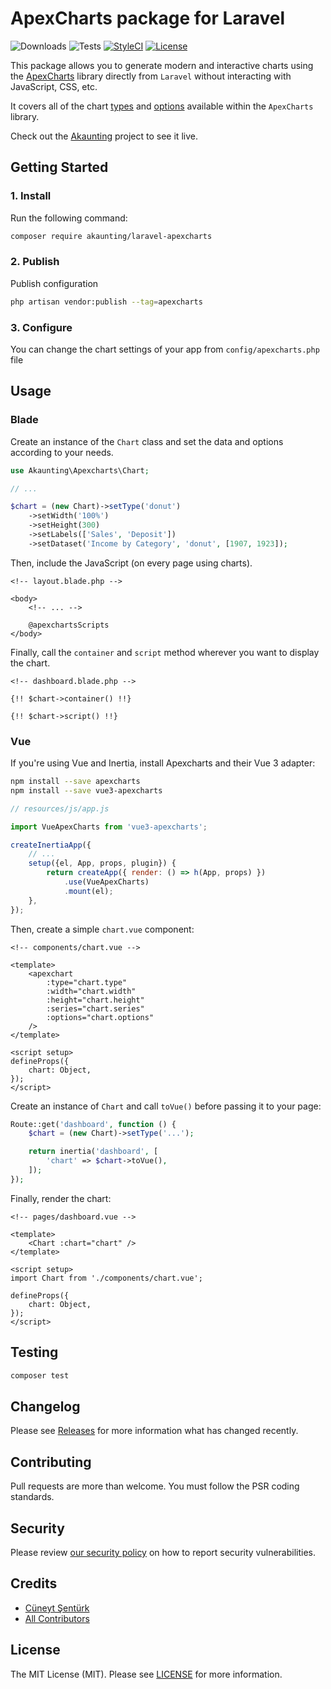# ApexCharts package for Laravel

![Downloads](https://img.shields.io/packagist/dt/akaunting/laravel-apexcharts)
![Tests](https://img.shields.io/github/actions/workflow/status/akaunting/laravel-apexcharts/tests.yml?label=tests)
[![StyleCI](https://github.styleci.io/repos/452221855/shield?style=flat&branch=master)](https://styleci.io/repos/452221855)
[![License](https://img.shields.io/github/license/akaunting/laravel-apexcharts)](LICENSE.md)

This package allows you to generate modern and interactive charts using the [ApexCharts](https://apexcharts.com) library directly from `Laravel` without interacting with JavaScript, CSS, etc.

It covers all of the chart [types](https://apexcharts.com/docs/chart-types/line-chart) and [options](https://apexcharts.com/docs/options/annotations) available within the `ApexCharts` library.

Check out the [Akaunting](https://github.com/akaunting/akaunting) project to see it live.

## Getting Started

### 1. Install

Run the following command:

```bash
composer require akaunting/laravel-apexcharts
```

### 2. Publish

Publish configuration

```bash
php artisan vendor:publish --tag=apexcharts
```

### 3. Configure

You can change the chart settings of your app from `config/apexcharts.php` file

## Usage

### Blade

Create an instance of the `Chart` class and set the data and options according to your needs.

```php
use Akaunting\Apexcharts\Chart;

// ...

$chart = (new Chart)->setType('donut')
    ->setWidth('100%')
    ->setHeight(300)
    ->setLabels(['Sales', 'Deposit'])
    ->setDataset('Income by Category', 'donut', [1907, 1923]);
```

Then, include the JavaScript (on every page using charts).

```blade
<!-- layout.blade.php -->

<body>
    <!-- ... -->

    @apexchartsScripts
</body>
```

Finally, call the `container` and `script` method wherever you want to display the chart.

```blade
<!-- dashboard.blade.php -->

{!! $chart->container() !!}

{!! $chart->script() !!}
```

### Vue

If you're using Vue and Inertia, install Apexcharts and their Vue 3 adapter:

```bash
npm install --save apexcharts
npm install --save vue3-apexcharts
```

```js
// resources/js/app.js

import VueApexCharts from 'vue3-apexcharts';

createInertiaApp({
    // ...
    setup({el, App, props, plugin}) {
        return createApp({ render: () => h(App, props) })
            .use(VueApexCharts)
            .mount(el);
    },
});
```

Then, create a simple `chart.vue` component:

```vue
<!-- components/chart.vue -->

<template>
    <apexchart
        :type="chart.type"
        :width="chart.width"
        :height="chart.height"
        :series="chart.series"
        :options="chart.options"
    />
</template>

<script setup>
defineProps({
    chart: Object,
});
</script>
```

Create an instance of `Chart` and call `toVue()` before passing it to your page:

```php
Route::get('dashboard', function () {
    $chart = (new Chart)->setType('...');

    return inertia('dashboard', [
        'chart' => $chart->toVue(),
    ]);
});
```

Finally, render the chart:

```vue
<!-- pages/dashboard.vue -->

<template>
    <Chart :chart="chart" />
</template>

<script setup>
import Chart from './components/chart.vue';

defineProps({
    chart: Object,
});
</script>
```

## Testing

```bash
composer test
```

## Changelog

Please see [Releases](../../releases) for more information what has changed recently.

## Contributing

Pull requests are more than welcome. You must follow the PSR coding standards.

## Security

Please review [our security policy](https://github.com/akaunting/laravel-apexcharts/security/policy) on how to report security vulnerabilities.

## Credits

- [Cüneyt Şentürk](https://github.com/cuneytsenturk)
- [All Contributors](../../contributors)

## License

The MIT License (MIT). Please see [LICENSE](LICENSE.md) for more information.

